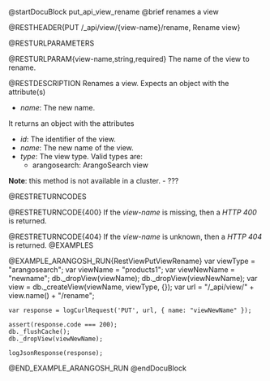 
@startDocuBlock put_api_view_rename
@brief renames a view

@RESTHEADER{PUT /_api/view/{view-name}/rename, Rename view}

@RESTURLPARAMETERS

@RESTURLPARAM{view-name,string,required}
The name of the view to rename.

@RESTDESCRIPTION
Renames a view. Expects an object with the attribute(s)

- *name*: The new name.

It returns an object with the attributes

- *id*: The identifier of the view.
- *name*: The new name of the view.
- *type*: The view type. Valid types are:
  - arangosearch: ArangoSearch view

**Note**: this method is not available in a cluster. - ???

@RESTRETURNCODES

@RESTRETURNCODE{400}
If the *view-name* is missing, then a *HTTP 400* is
returned.

@RESTRETURNCODE{404}
If the *view-name* is unknown, then a *HTTP 404*
is returned.
@EXAMPLES

@EXAMPLE_ARANGOSH_RUN{RestViewPutViewRename}
    var viewType = "arangosearch";
    var viewName = "products1";
    var viewNewName = "newname";
    db._dropView(viewName);
    db._dropView(viewNewName);
    var view = db._createView(viewName, viewType, {});
    var url = "/_api/view/" + view.name() + "/rename";

    var response = logCurlRequest('PUT', url, { name: "viewNewName" });

    assert(response.code === 200);
    db._flushCache();
    db._dropView(viewNewName);

    logJsonResponse(response);
@END_EXAMPLE_ARANGOSH_RUN
@endDocuBlock
